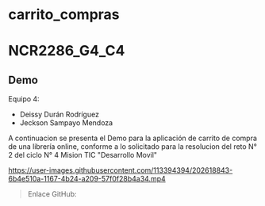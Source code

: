 # carrito_compras

# NCR2286_G4_C4

## Demo 

Equipo 4:

* Deissy Durán Rodríguez 
* Jeckson Sampayo Mendoza

A continuacion se presenta el Demo para la aplicación de carrito de compra de una librería online, conforme a lo solicitado para la resolucion del reto N° 2 del ciclo N° 4 Mision TIC "Desarrollo Movil"

https://user-images.githubusercontent.com/113394394/202618843-6b4e510a-1167-4b24-a209-57f0f28b4a34.mp4

> Enlace GitHub:

